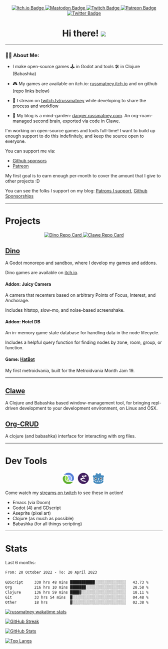 <link rel="stylesheet" href="https://cdn.jsdelivr.net/gh/devicons/devicon@latest/devicon.min.css">

<div id="header" align="center">
<div id="badges">
  <a href="https://russmatney.itch.io">
    <img src="https://img.shields.io/badge/Itch.io-red?style=for-the-badge&logo=itch.io&logoColor=white" alt="Itch.io Badge"/>
  </a>
  <a href="https://mastodon.gamedev.place/@russmatney">
    <img src="https://img.shields.io/badge/Mastodon-teal?style=for-the-badge&logo=mastodon&logoColor=white" alt="Mastodon Badge"/>
  </a>
  <a href="https://www.twitch.tv/russmatney">
    <img src="https://img.shields.io/badge/Twitch-purple?style=for-the-badge&logo=twitch&logoColor=white" alt="Twitch Badge"/>
  </a>
  <a href="https://www.patreon.com/russmatney">
    <img src="https://img.shields.io/badge/Patreon-red?style=for-the-badge&logo=patreon&logoColor=white" alt="Patreon Badge"/>
  </a>
  <a href="https://twitter.com/russmatney">
    <img src="https://img.shields.io/badge/Twitter-blue?style=for-the-badge&logo=twitter&logoColor=white" alt="Twitter Badge"/>
  </a>
</div>

<h1>
  Hi there!
  <img src="https://media.giphy.com/media/hvRJCLFzcasrR4ia7z/giphy.gif" width="30px"/>
</h1>
</div>

---

### :technologist: About Me:

- I make open-source games :joystick: in Godot and tools :hammer_and_wrench: in Clojure (Babashka)

- :video_game: My games are available on itch.io:
[russmatney.itch.io](https://russmatney.itch.io) and on github (repo links below)

- :movie_camera: I stream on [twitch.tv/russmatney](https://twitch.tv/russmatney)
while developing to share the process and workflow

- :seedling: My blog is a mind-garden:
  [danger.russmatney.com](https://danger.russmatney.com/). An org-roam-managed
  second brain, exported via code in Clawe.

I'm working on open-source games and tools full-time! I want to build up enough support to
do this indefinitely, and keep the source open to everyone.

You can support me via:

- [Github sponsors](https://github.com/sponsors/russmatney)
- [Patreon](https://patreon.com/russmatney)

My first goal is to earn enough per-month to cover the amount that I give to other projects :D

You can see the folks I support on my blog: [Patrons I
support](https://danger.russmatney.com/note/patreons_i_support.html), [Github
Sponsorships](https://danger.russmatney.com/note/open_source_sponsoring.html)

---

# Projects

<div align="center">
<a href="https://github.com/russmatney/dino">
  <img src="https://github-readme-stats.vercel.app/api/pin/?username=russmatney&repo=dino&theme=transparent" alt="Dino Repo Card" />
</a>
<a href="https://github.com/russmatney/clawe">
  <img src="https://github-readme-stats.vercel.app/api/pin/?username=russmatney&repo=clawe&theme=transparent" alt="Clawe Repo Card" />
</a>
</div>

## [Dino](https://github.com/russmatney/dino)

A Godot monorepo and sandbox, where I develop my games and addons.

Dino games are available on [itch.io](https://russmatney.itch.io).

#### Addon: Juicy Camera

A camera that recenters based on arbitrary Points of Focus, Interest, and Anchorage.

Includes hitstop, slow-mo, and noise-based screenshake.

#### Addon: Hotel DB

An in-memory game state database for handling data in the node lifecycle.

Includes a helpful query function for finding nodes by zone, room, group, or function.

#### Game: [HatBot](https://russmatney.itch.io/mvania19)

My first metroidvania, built for the Metroidvania Month Jam 19.

---

## [Clawe](https://github.com/russmatney/clawe)

A Clojure and Babashka based window-management tool, for bringing repl-driven
development to your development environment, on Linux and OSX.

## [Org-CRUD](https://github.com/russmatney/org-crud)

A clojure (and babashka) interface for interacting with org files.

---

# Dev Tools

<div align="center">
  <img src="https://github.com/devicons/devicon/blob/develop/icons/clojure/clojure-original.svg" title="Clojure" alt="Clojure" width="40" height="40"/>&nbsp;
  <img src="https://github.com/devicons/devicon/blob/develop/icons/emacs/emacs-original.svg" title="Emacs" alt="Emacs" width="40" height="40"/>&nbsp;
  <img src="https://github.com/devicons/devicon/blob/develop/icons/godot/godot-original.svg" title="Godot" alt="Godot" width="40" height="40"/>&nbsp;
</div>

Come watch my [streams on twitch](https://twitch.tv/russmatney) to see these in action!

- Emacs (via Doom)
- Godot (4) and GDscript
- Aseprite (pixel art)
- Clojure (as much as possible)
- Babashka (for all things scripting)

---

# Stats

Last 6 months:

<!--START_SECTION:waka-->

```text
From: 20 October 2022 - To: 20 April 2023

GDScript     330 hrs 48 mins ███████████░░░░░░░░░░░░░░   43.73 %
Org          216 hrs 10 mins ███████░░░░░░░░░░░░░░░░░░   28.58 %
Clojure      136 hrs 59 mins ████▓░░░░░░░░░░░░░░░░░░░░   18.11 %
Git          33 hrs 54 mins  █░░░░░░░░░░░░░░░░░░░░░░░░   04.48 %
Other        18 hrs          ▓░░░░░░░░░░░░░░░░░░░░░░░░   02.38 %
```

<!--END_SECTION:waka-->

[![russmatney wakatime stats](https://github-readme-stats.vercel.app/api/wakatime?username=russmatney&custom_title=Last%207%20Days&theme=transparent)]()

[![GitHub Streak](http://github-readme-streak-stats.herokuapp.com?user=russmatney&theme=transparent&background=000000)]()

[![GitHub Stats](https://github-readme-stats.vercel.app/api?username=russmatney&theme=transparent&hide=prs,issues&show_icons=true)]()

[![Top Langs](https://github-readme-stats.vercel.app/api/top-langs/?username=russmatney&layout=compact&theme=transparent&hide=javascript,css&langs_count=7&hide_title=true)]()
